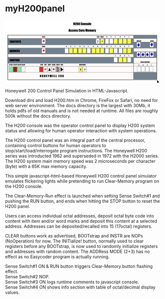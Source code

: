 # myH200panel
<img src="https://github.com/kds215/myH200panel/blob/master/docs/H200TestRun.jpg" alt="myH200panel" />

Honeywell 200 Control Panel Simulation in HTML-Javascript.

Download dirs and load H200.htm in Chrome, FireFox or Safari, no need for web server environment.
The docs directory is the largest with 30Mb, it holds pdfs of old manuals and is not needed at runtime.
All files are roughly 500k without the docs directory.

The H200 console was the operator control panel to display H200 system status
and allowing for human operator interaction with system operations.

The H200 control panel was an integral part of the central processor,
containing control buttons for human operators to stop/start/load/interrogate
program instructions. The Honeywell H200 series was introducted 1962 and 
superseded in 1972 with the H2000 series. The H200 system main memory speed 
was 2 microseconds per character (byte) with a 65K max memory capacity.

This simple javascript-html-based Honeywell H200 control panel simulator emulates
flickering lights while pretending to run Clear-Memory program on the H200 console.

The Clear-Memory-Run effect is launched when setting Sense Switch#1 and pushing the RUN button,
and ends when hitting the STOP button to reset the H200 panel.

Users can access individual octal addresses, deposit octal byte code into content with
item and/or word marks and deposit this content at a selected address.
Addresses can be deposited/recalled into 15 (17octal) registers.

CLEAR buttons work as advertised, BOOTstrap and INSTR are NOPs (NoOperation) for now.
The INITialize! button, normally used to clear registers before any BOOTstrap,
is now used to randomly initialize registers and addresses with random content.
The ADDRess MODE (2+3) has no effect as no Easycoder program is actually running.

Sense Switch#1 ON & RUN button triggers Clear-Memory button flashing effect.<br/>
Sense Switch#2 NOP.<br/>
Sense Switch#3 ON logs runtime comments to javascript console.<br/>
Sense Switch#4 ON shows info section with table of octal/decimal display values.<br/>





